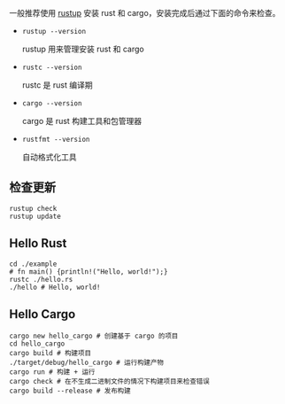 一般推荐使用 [rustup](https://github.com/rust-lang/rustup/) 安装 rust 和 cargo，安装完成后通过下面的命令来检查。

- `rustup --version`

    rustup 用来管理安装 rust 和 cargo

- `rustc --version`

    rustc 是 rust 编译期

- `cargo --version`

    cargo 是 rust 构建工具和包管理器

- `rustfmt --version`

    自动格式化工具

## 检查更新

```shell
rustup check
rustup update
```
## Hello Rust

```shell
cd ./example
# fn main() {println!("Hello, world!");}
rustc ./hello.rs
./hello # Hello, world!
```

## Hello Cargo

```shell
cargo new hello_cargo # 创建基于 cargo 的项目
cd hello_cargo
cargo build # 构建项目
./target/debug/hello_cargo # 运行构建产物
cargo run # 构建 + 运行
cargo check # 在不生成二进制文件的情况下构建项目来检查错误
cargo build --release # 发布构建
```
